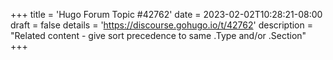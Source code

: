 +++
title = 'Hugo Forum Topic #42762'
date = 2023-02-02T10:28:21-08:00
draft = false
details = 'https://discourse.gohugo.io/t/42762'
description = "Related content - give sort precedence to same .Type and/or .Section"
+++
